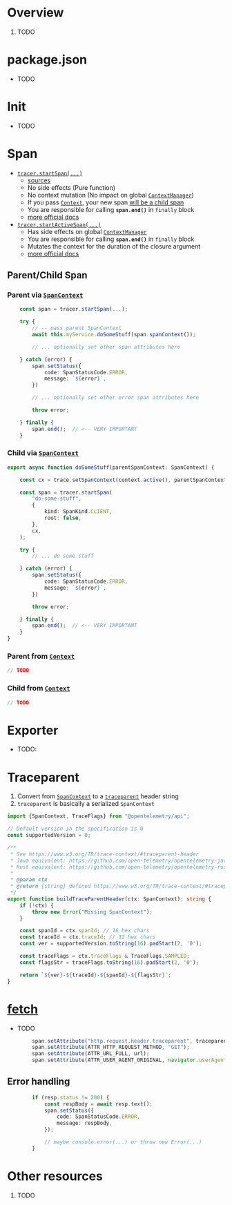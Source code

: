 # Overview
1. TODO


# package.json
- TODO


# Init
- TODO


# Span
- [`tracer.startSpan(...)`](https://github.com/open-telemetry/opentelemetry-js/blob/main/api/src/trace/tracer.ts#L41)
    - [sources](https://github.com/open-telemetry/opentelemetry-js/blob/main/packages/opentelemetry-sdk-trace-base/src/Tracer.ts#L65)
    - No side effects (Pure function)
    - No context mutation (No impact on global [`ContextManager`](https://github.com/open-telemetry/opentelemetry-js/blob/main/api/src/context/types.ts#L49))
    - If you pass [`Context`](https://github.com/open-telemetry/opentelemetry-js/blob/main/api/src/context/types.ts#L20), your new span [will be a child span](https://github.com/open-telemetry/opentelemetry-js/blob/main/api/src/trace/tracer.ts#L34)
    - You are responsible for calling **`span.end()`** in `finally` block
    - [more official docs](https://open-telemetry.github.io/opentelemetry-js/interfaces/_opentelemetry_api.Tracer.html#startSpan)
- [`tracer.startActiveSpan(...)`](https://github.com/open-telemetry/opentelemetry-js/blob/main/api/src/trace/tracer.ts#L87)
    - Has side effects on global [`ContextManager`](https://github.com/open-telemetry/opentelemetry-js/blob/main/api/src/context/types.ts#L49)
    - You are responsible for calling **`span.end()`** in `finally` block
    - Mutates the context for the duration of the closure argument
    - [more official docs](https://open-telemetry.github.io/opentelemetry-js/interfaces/_opentelemetry_api.Tracer.html#startActiveSpan)


## Parent/Child Span

### Parent via [`SpanContext`](https://github.com/open-telemetry/opentelemetry-js/blob/main/api/src/trace/span_context.ts#L25)
```typescript
    const span = tracer.startSpan(...);

    try {
        // -- pass parent SpanContext
        await this.myService.doSomeStuff(span.spanContext());

        // ... optionally set other span attributes here

    } catch (error) {
        span.setStatus({
            code: SpanStatusCode.ERROR,
            message: `${error}`,
        })

        // ... optionally set other error span attributes here

        throw error;

    } finally {
        span.end();  // <-- VERY IMPORTANT
    }

```

### Child via [`SpanContext`](https://github.com/open-telemetry/opentelemetry-js/blob/main/api/src/trace/span_context.ts#L25)
```typescript
export async function doSomeStuff(parentSpanContext: SpanContext) {

    const cx = trace.setSpanContext(context.active(), parentSpanContext);

    const span = tracer.startSpan(
        "do-some-stuff",
        {
            kind: SpanKind.CLIENT,
            root: false,
        },
        cx,
    );

    try {
        // ... do some stuff

    } catch (error) {
        span.setStatus({
            code: SpanStatusCode.ERROR,
            message: `${error}`,
        })

        throw error;

    } finally {
        span.end();  // <-- VERY IMPORTANT
    }
}
```


### Parent from [`Context`](TODO)
```typescript
// TODO
```


### Child from [`Context`](TODO)
```typescript
// TODO
```



# Exporter
- TODO:


# Traceparent
1. Convert from [`SpanContext`](TODO) to a [`traceparent`](TODO) header string
1. `traceparent` is basically a serialized `SpanContext`
```typescript
import {SpanContext, TraceFlags} from "@opentelemetry/api";

// Default version in the specification is 0
const supportedVersion = 0;

/**
 * See https://www.w3.org/TR/trace-context/#traceparent-header
 * Java equivalent: https://github.com/open-telemetry/opentelemetry-java/blob/main/api/all/src/main/java/io/opentelemetry/api/trace/SpanContext.java#L27
 * Rust equivalent: https://github.com/open-telemetry/opentelemetry-rust/blob/main/opentelemetry/src/trace/span_context.rs#L462
 *
 * @param ctx
 * @return {string} defined https://www.w3.org/TR/trace-context/#traceparent-header
 */
export function buildTraceParentHeader(ctx: SpanContext): string {
    if (!ctx) {
        throw new Error("Missing SpanContext");
    }

    const spanId = ctx.spanId; // 16 hex chars
    const traceId = ctx.traceId; // 32 hex chars
    const ver = supportedVersion.toString(16).padStart(2, '0');

    const traceFlags = ctx.traceFlags & TraceFlags.SAMPLED;
    const flagsStr = traceFlags.toString(16).padStart(2, '0');

    return `${ver}-${traceId}-${spanId}-${flagsStr}`;
}
```


# [fetch](TODO)
- TODO

```typescript
        span.setAttribute("http.request.header.traceparent", traceparentHeader);
        span.setAttribute(ATTR_HTTP_REQUEST_METHOD, "GET");
        span.setAttribute(ATTR_URL_FULL, url);
        span.setAttribute(ATTR_USER_AGENT_ORIGINAL, navigator.userAgent);
```

## Error handling

```typescript
        if (resp.status != 200) {
            const respBody = await resp.text();
            span.setStatus({
                code: SpanStatusCode.ERROR,
                message: respBody,
            });

            // maybe console.error(...) or throw new Error(...)
        }
```


# Other resources
1. TODO
